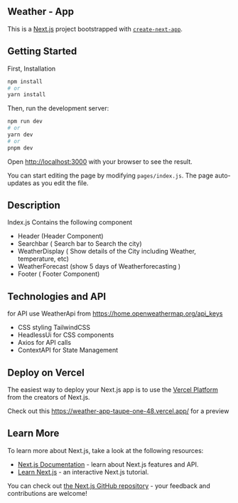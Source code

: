 ## Weather - App
This is a [Next.js](https://nextjs.org/) project bootstrapped with [`create-next-app`](https://github.com/vercel/next.js/tree/canary/packages/create-next-app).


## Getting Started


First, Installation
```bash
npm install
# or
yarn install
```

Then, run the development server:
```bash
npm run dev
# or
yarn dev
# or
pnpm dev
```

Open [http://localhost:3000](http://localhost:3000) with your browser to see the result.

You can start editing the page by modifying `pages/index.js`. The page auto-updates as you edit the file.

## Description
Index.js Contains the following component 
- Header (Header Component)
- Searchbar ( Search bar to Search the city)
- WeatherDisplay ( Show details of the City including Weather, temperature, etc)
- WeatherForecast (show 5 days of Weatherforecasting )
- Footer ( Footer Component)
  
## Technologies and API
for API use WeatherApi from https://home.openweathermap.org/api_keys 
- CSS styling TailwindCSS 
- HeadlessUi for CSS components 
- Axios for API calls 
- ContextAPI for State Management
  
## Deploy on Vercel

The easiest way to deploy your Next.js app is to use the [Vercel Platform](https://vercel.com/new?utm_medium=default-template&filter=next.js&utm_source=create-next-app&utm_campaign=create-next-app-readme) from the creators of Next.js.

Check out this  https://weather-app-taupe-one-48.vercel.app/ for a preview

## Learn More

To learn more about Next.js, take a look at the following resources:

- [Next.js Documentation](https://nextjs.org/docs) - learn about Next.js features and API.
- [Learn Next.js](https://nextjs.org/learn) - an interactive Next.js tutorial.

You can check out [the Next.js GitHub repository](https://github.com/vercel/next.js/) - your feedback and contributions are welcome!

